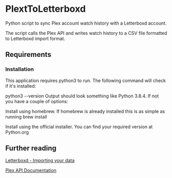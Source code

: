 # PlextToLetterboxd

Python script to sync Plex account watch history with a Letterboxd account.

The script calls the Plex API and writes watch history to a CSV file formatted to Letterboxd import format. 

## Requirements

### Installation
This application requires python3 to run. The following command will check if it's installed:

python3 --version
Output should look something like Python 3.8.4. If not you have a couple of options:

Install using homebrew. If homebrew is already installed this is as simple as running brew install

Install using the official installer. You can find your required version at Python.org

## Further reading

[Letterboxd - Importing your data](https://letterboxd.com/about/importing-data/)

[Plex API Documentation](https://plexapi.dev/Intro)
